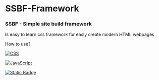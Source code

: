 # SSBF-Framework
### SSBF - Simple site build framework 

Is easy to learn css framework for easly create modern HTML webpages

How to use?


[![CSS](https://img.shields.io/badge/CSS-1572B6?logo=css3&logoColor=fff)](#)

[![JavaScript](https://img.shields.io/badge/JavaScript-F7DF1E?logo=javascript&logoColor=000)](#)

[![Static Badge](https://img.shields.io/badge/ZLMTech-SSBF_Framework-blue?style=flat-square)](#)
